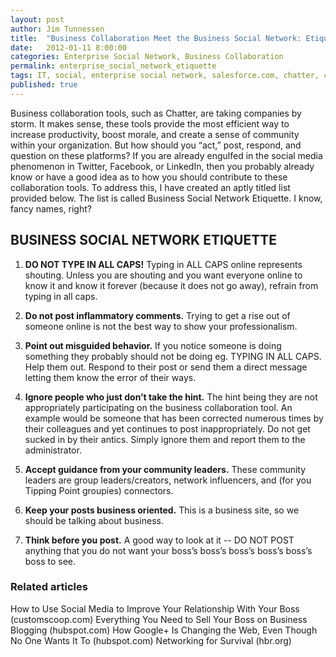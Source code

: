```yaml
---
layout: post
author: Jim Tunnessen
title:  "Business Collaboration Meet the Business Social Network: Etiquette"
date:   2012-01-11 8:00:00
categories: Enterprise Social Network, Business Collaboration
permalink: enterprise_social_network_etiquette
tags: IT, social, enterprise social network, salesforce.com, chatter, collaboration, linkedin, facebook, twitter, yammer, jira, google+, etiquette
published: true
---
```


Business collaboration tools, such as Chatter, are taking companies by storm. It makes sense, these tools provide the most efficient way to increase productivity, boost morale, and create a sense of community within your organization. But how should you “act,” post, respond, and question on these platforms? If you are already engulfed in the social media phenomenon in Twitter, Facebook, or LinkedIn, then you probably already know or have a good idea as to how you should contribute to these collaboration tools. To address this, I have created an aptly titled list provided below. The list is called Business Social Network Etiquette. I know, fancy names, right?

## BUSINESS SOCIAL NETWORK ETIQUETTE ##

1) **DO NOT TYPE IN ALL CAPS!** Typing in ALL CAPS online represents shouting. Unless you are shouting and you want everyone online to know it and know it forever (because it does not go away), refrain from typing in all caps.

2) **Do not post inflammatory comments.** Trying to get a rise out of someone online is not the best way to show your professionalism.

3) **Point out misguided behavior.** If you notice someone is doing something they probably should not be doing eg. TYPING IN ALL CAPS. Help them out. Respond to their post or send them a direct message letting them know the error of their ways.
 
4) **Ignore people who just don’t take the hint.** The hint being they are not appropriately participating on the business collaboration tool. An example would be someone that has been corrected numerous times by their colleagues and yet continues to post inappropriately. Do not get sucked in by their antics. Simply ignore them and report them to the administrator.
 
5) **Accept guidance from your community leaders.** These community leaders are group leaders/creators, network influencers, and (for you Tipping Point groupies) connectors.
 
6) **Keep your posts business oriented.** This is a business site, so we should be talking about business.
 
7) **Think before you post.** A good way to look at it -- DO NOT POST anything that you do not want your boss’s boss’s boss’s boss’s boss’s boss to see.
 
### Related articles ###
How to Use Social Media to Improve Your Relationship With Your Boss (customscoop.com)
Everything You Need to Sell Your Boss on Business Blogging (hubspot.com)
How Google+ Is Changing the Web, Even Though No One Wants It To (hubspot.com)
Networking for Survival (hbr.org)
